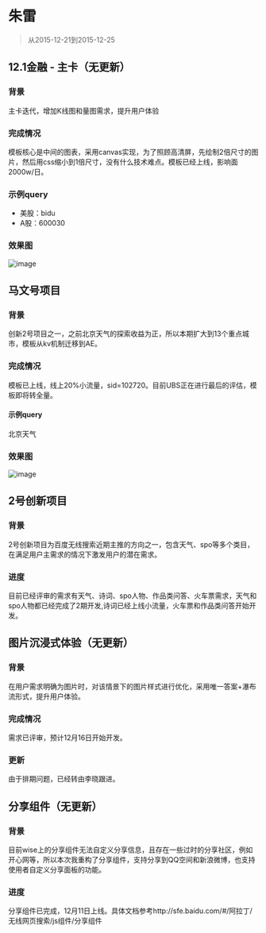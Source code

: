 # 朱雷

> 从2015-12-21到2015-12-25

## 12.1金融 - 主卡（无更新）

### 背景

主卡迭代，增加K线图和量图需求，提升用户体验

### 完成情况

模板核心是中间的图表，采用canvas实现，为了照顾高清屏，先绘制2倍尺寸的图片，然后用css缩小到1倍尺寸，没有什么技术难点。模板已经上线，影响面2000w/日。

### 示例query

* 美股：bidu
* A股：600030

### 效果图

![image](http://gitlab.baidu.com/psfe/psdoc/uploads/bddbc8f044bc298d92d300449e298fd7/image.png)

## 马文号项目 

### 背景

创新2号项目之一，之前北京天气的探索收益为正，所以本期扩大到13个重点城市，模板从kv机制迁移到AE。

### 完成情况

模板已上线，线上20%小流量，sid=102720。目前UBS正在进行最后的评估，模板即将转全量。

#### 示例query

北京天气

### 效果图

![image](http://gitlab.baidu.com/psfe/psdoc/uploads/60e3de87b780379c6eb54668c163cd12/image.png)

## 2号创新项目

### 背景

2号创新项目为百度无线搜索近期主推的方向之一，包含天气、spo等多个类目，在满足用户主需求的情况下激发用户的潜在需求。

### 进度

目前已经评审的需求有天气、诗词、spo人物、作品类问答、火车票需求，天气和spo人物都已经完成了2期开发,诗词已经上线小流量，火车票和作品类问答开始开发。

## 图片沉浸式体验（无更新）

### 背景

在用户需求明确为图片时，对该情景下的图片样式进行优化，采用唯一答案+瀑布流形式，提升用户体验。

### 完成情况

需求已评审，预计12月16日开始开发。

### 更新

由于排期问题，已经转由李晓跟进。

## 分享组件（无更新）

### 背景

目前wise上的分享组件无法自定义分享信息，且存在一些过时的分享社区，例如开心网等，所以本次我重构了分享组件，支持分享到QQ空间和新浪微博，也支持使用者自定义分享面板的功能。

### 进度

分享组件已完成，12月11日上线。具体文档参考http://sfe.baidu.com/#/阿拉丁/无线网页搜索/js组件/分享组件

